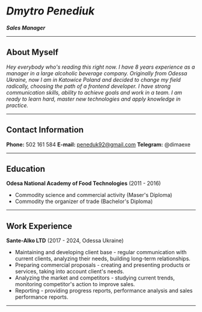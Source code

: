 *Dmytro Penediuk*
=====

***Sales Manager***
____

About Myself
---
*Hey everybody who's reading this right now. I have 8 years experience as a manager in a large alcoholic beverage company. Originally from Odessa Ukraine, now I am in Katowice Poland and decided to change my field radically, choosing the path of a frontend developer. I have strong communication skills, ability to achieve goals and work in a team. I am ready to learn hard, master new technologies and apply knowledge in practice.*
___
Contact Information
---
**Phone:** 502 161 584
**E-mail:** peneduk92@gmail.com
**Telegram:** @dimaexe
___

Education
--------
**Odesa National Academy of Food Technologies** (2011 - 2016)
- Commodity science and commercial activity (Maser's Diploma)
- Commodity the organizer of trade (Bachelor's Diploma)
___

Work Experience
---
**Sante-Alko LTD** (2017 - 2024, Odessa Ukraine) 
- Maintaining and developing client base - regular communication with current clients, analyzing their needs, building long-term relationships.
- Preparing commercial proposals - creating and presenting products or services, taking into account client's needs.
- Analyzing the market and competitors  - studying current trends, monitoring competitor's action to improve sales.
- Reporting - providing progress reports, performance analysis and sales performance reports.
___